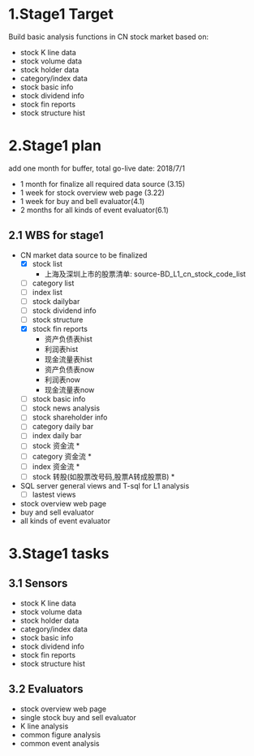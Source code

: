 # 1.Stage1 Target
Build basic analysis functions in CN stock market based on:
+ stock K line data
+ stock volume data
+ stock holder data
+ category/index data
+ stock basic info
+ stock dividend info
+ stock fin reports
+ stock structure hist

# 2.Stage1 plan
add one month for buffer, total go-live date: 2018/7/1
+ 1 month for finalize all required data source (3.15)
+ 1 week for stock overview web page (3.22)
+ 1 week for buy and bell evaluator(4.1)
+ 2 months for all kinds of event evaluator(6.1)
## 2.1 WBS for stage1
+ CN market data source to be finalized
  - [x] stock list 
      - 上海及深圳上市的股票清单: source-BD_L1_cn_stock_code_list
  - [ ] category list
  - [ ] index list
  - [ ] stock dailybar
  - [ ] stock dividend info
  - [ ] stock structure
  - [x] stock fin reports
      - 资产负债表hist
      - 利润表hist
      - 现金流量表hist
      - 资产负债表now
      - 利润表now
      - 现金流量表now      
  - [ ] stock basic info
  - [ ] stock news analysis
  - [ ] stock shareholder info
  - [ ] category daily bar
  - [ ] index daily bar
  - [ ] stock 资金流 *
  - [ ] category 资金流 *
  - [ ] index 资金流 *
  - [ ] stock 转股(如股票改号码,股票A转成股票B) *
+ SQL server general views and T-sql for L1 analysis
  - [ ] lastest views

+ stock overview web page 
+ buy and sell evaluator
+ all kinds of event evaluator


# 3.Stage1 tasks
## 3.1 Sensors
+ stock K line data
+ stock volume data
+ stock holder data
+ category/index data
+ stock basic info
+ stock dividend info
+ stock fin reports
+ stock structure hist

## 3.2 Evaluators
+ stock overview web page
+ single stock buy and sell evaluator
+ K line analysis
+ common figure analysis
+ common event analysis